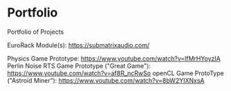 # Portfolio
Portfolio of Projects


EuroRack Module(s): https://submatrixaudio.com/

Physics Game Prototype: https://www.youtube.com/watch?v=lfMrHYoyzIA
Perlin Noise RTS Game Prototype ("Great Game"): https://www.youtube.com/watch?v=af8R_ncRwSo
openCL Game ProtoType ("Astroid Miner"): https://www.youtube.com/watch?v=8bW2YIXNxsA
